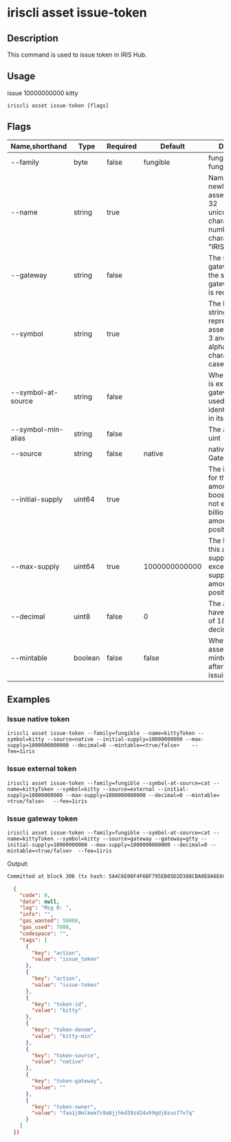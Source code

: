 # iriscli asset issue-token

## Description

This command is used to issue token in IRIS Hub.

## Usage

issue  10000000000 kitty
```
iriscli asset issue-token [flags]
```


## Flags

| Name,shorthand | Type   | Required | Default               | Description                                                                                                                                                                                                                                                                           |
| ----------------  | --------- | ------- | ------------------ | ------------------------------------------------------------------------------------------------------------------------------------------------------------------------------------------------------------------------------------------------------------------------------------  |
| --family          | byte      | false       |  fungible          |fungible or non-fungible                                                                                                                                                                                                                                                  |
| --name            | string    | true        |                    | Name of the newly issued asset, limited to 32 unicode(english character , number, _) characters,  e.g. "IRISnet"                                                                                                                                                                 |
| --gateway         | string    | false       |                    | The symbol of gateway; when the source is gateway, this field is required                                                                                                                                                                                                         |
| --symbol          | string    | true        |                    | The length of the string for representing this asset is between 3 and 6 alphanumeric characters and is case insensitive                                                                                                                                                          |
| --symbol-at-source| string    | false       |                    | When the source is external or gateway, it is used as the identify of symbol in its source chain                                                                                                                                                                                   |
| --symbol-min-alias| string    | false       |                    | The alias of minim uint                                                                                                                                                                                    |
| --source          | string    | false       |  native            | native, external or Gateway IDs                                                                                                                                                                                                                               |
| --initial-supply  | uint64    | true        |                    | The initial supply for this asset. The amount before boosting should not exceed 100 billion. The amount should be positive integer                                                                                                                                               |
| --max-supply      | uint64    | true        |  1000000000000     | The hard cap of this asset, total supply can not exceed max supply. The amount should be positive integer                                                                                                                                                                        |
| --decimal         | uint8     | false       |  0                 | The asset can have a maximum of 18 digits of decimal                                                                                                                                                                                                                             |
| --mintable        | boolean   | false       |  false             | Whether this asset could be minted(increased) after the initial issuing                                                                                                                                                                                                          |




## Examples

### Issue native token

```
iriscli asset issue-token --family=fungible --name=kittyToken --symbol=kitty --source=native --initial-supply=10000000000 --max-supply=1000000000000 --decimal=0 --mintable=<true/false>    --fee=1iris
```

### Issue external token

```
iriscli asset issue-token --family=fungible --symbol-at-source=cat --name=kittyToken --symbol=kitty --source=external --initial-supply=10000000000 --max-supply=1000000000000 --decimal=0 --mintable=<true/false>   --fee=1iris
```

### Issue gateway token

```
iriscli asset issue-token --family=fungible --symbol-at-source=cat --name=kittyToken --symbol=kitty --source=gateway --gateway=gtty --initial-supply=10000000000 --max-supply=1000000000000 --decimal=0 --mintable=<true/false>  --fee=1iris
```

Output:
```txt
Committed at block 306 (tx hash: 5A4C6E00F4F6BF795EB05D2D388CBA0E8A6E6CF17669314B1EE6A31729A22450, response: {Code:0 Data:[] Log:Msg 0:  Info: GasWanted:200000 GasUsed:3398 Tags:[{Key:[97 99 116 105 111 110] Value:[115 101 114 118 105 99 101 45 119 105 116 104 100 114 97 119 45 102 101 101 115] XXX_NoUnkeyedLiteral:{} XXX_unrecognized:[] XXX_sizecache:0} {Key:[99 111 109 112 108 101 116 101 67 111 110 115 117 109 101 100 84 120 70 101 101 45 105 114 105 115 45 97 116 116 111] Value:[34 54 55 57 54 48 48 48 48 48 48 48 48 48 48 48 34] XXX_NoUnkeyedLiteral:{} XXX_unrecognized:[] XXX_sizecache:0}] Codespace: XXX_NoUnkeyedLiteral:{} XXX_unrecognized:[] XXX_sizecache:0})
```

```json
  {
    "code": 0,
    "data": null,
    "log": "Msg 0: ",
    "info": "",
    "gas_wanted": 50000,
    "gas_used": 7008,
    "codespace": "",
    "tags": [
      {
        "key": "action",
        "value": "issue_token"
      },
      {
        "key": "action",
        "value": "issue-token"
      },
      {
        "key": "token-id",
        "value": "kitty"
      },
      {
        "key": "token-denom",
        "value": "kitty-min"
      },
      {
        "key": "token-source",
        "value": "native"
      },
      {
        "key": "token-gateway",
        "value": ""
      },
      {
        "key": "token-owner",
        "value": "faa1j8mlkem7s9a0jjhkd39zd24xh9gdj6zus77v7q"
      }
    ]
  })
 

```
